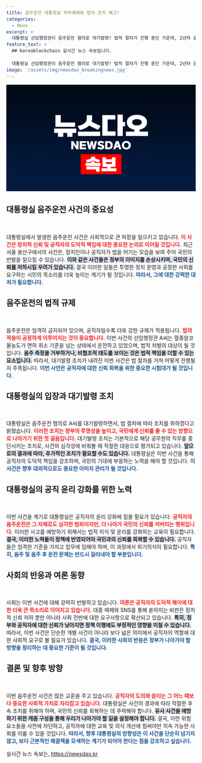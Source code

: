 ```yaml
---
title: 음주운전 대통령실 직무배제와 법적 조치 예고!
categories:
  - News
excerpt: >
  대통령실 선임행정관이 음주운전 혐의로 대기발령! 법적 절차가 진행 중인 가운데, 2년차 윤석열 정부에 치명적 타격을 줄지 관심 집중. 클릭하고 진실을 확인하세요!
feature_text: >
  ## koreablockchain 실시간 뉴스 속보입니다.

  대통령실 선임행정관이 음주운전 혐의로 대기발령! 법적 절차가 진행 중인 가운데, 2년차 윤석열 정부에 치명적 타격을 줄지 관심 집중. 클릭하고 진실을 확인하세요!
image: '/assets/img/newsdao_breakingnews.jpg'
---
```


<p><img src="/assets/img/newsdao_breakingnews.jpg" alt="koreablockchain 속보" /></p>

<h2 data-ke-size="size26">대통령실 음주운전 사건의 중요성</h2>

<p data-ke-size="size16">&nbsp;</p>

<p>대통령실에서 발생한 음주운전 사건은 사회적으로 큰 파장을 일으키고 있습니다. <b><span style="color: #ee2323;">이 사건은 정치적 신뢰 및 공직자의 도덕적 책임에 대한 중요한 논의로 이어질 것입니다.</span></b> 최근 서울 용산구에서의 사건은, 정치인이나 공직자가 법을 어기는 모습을 보여 주어 국민의 반발을 일으킬 수 있습니다. <b><span style="background-color: #21538527;">이와 같은 사건들은 정부의 이미지를 손상시키며, 국민의 신뢰를 저하시킬 우려가 있습니다.</span></b> 결국 이러한 일들은 투명한 정치 운영과 공정한 사회를 요구하는 시민의 목소리를 더욱 높이는 계기가 될 것입니다. <b><span style="color: #1a5490;">따라서, 그에 대한 강력한 대처가 필요합니다.</span></b></p>

<h2 data-ke-size="size26">음주운전의 법적 규제</h2>

<p data-ke-size="size16">&nbsp;</p>

<p>음주운전은 엄격히 금지되어 있으며, 공직자일수록 더욱 강한 규제가 적용됩니다. <b><span style="color: #ee2323;">법의 적용이 공정하게 이루어지는 것이 중요합니다.</span></b> 이번 사건의 선임행정관 A씨는 혈중알코올농도가 면허 취소 기준을 넘는 상태에서 운전하고 있었으며, 법적 처벌의 대상이 될 것입니다. <b><span style="background-color: #21538527;">음주 측정을 거부하거나, 비협조적 태도를 보이는 것은 법적 책임을 더할 수 있는 요소입니다.</span></b> 따라서, 대기발령 조치가 내려진 이번 사건은 법 절차를 거쳐 어떻게 진행될지 주목됩니다. <b><span style="color: #1a5490;">이번 사안은 공직자에 대한 신뢰 회복을 위한 중요한 시험대가 될 것입니다.</span></b></p>

<h2 data-ke-size="size26">대통령실의 입장과 대기발령 조치</h2>

<p data-ke-size="size16">&nbsp;</p>

<p>대통령실은 음주운전 혐의로 A씨를 대기발령하면서, 법 절차에 따라 조치를 취하겠다고 밝혔습니다. <b><span style="color: #ee2323;">이러한 조치는 정부의 투명성을 높이고, 국민에게 신뢰를 줄 수 있는 방향으로 나아가기 위한 첫 걸음입니다.</span></b> 대기발령 조치는 기본적으로 해당 공무원의 직무를 중단시키는 조치로, 사건의 심각성에 비춰볼 때 적절한 대응으로 평가되고 있습니다. <b><span style="background-color: #21538527;">앞으로의 결과에 따라, 추가적인 조치가 필요할 수도 있습니다.</span></b> 대통령실은 이번 사건을 통해 공직자의 도덕적 책임을 강조하며, 국민의 기대에 부응하는 노력을 해야 할 것입니다. <b><span style="color: #1a5490;">이 사건은 향후 대외적으로도 중요한 이미지 관리가 될 것입니다.</span></b></p>

<h2 data-ke-size="size26">대통령실의 공직 윤리 강화를 위한 노력</h2>

<p data-ke-size="size16">&nbsp;</p>

<p>이번 사건을 계기로 대통령실은 공직자의 윤리 강화에 힘쓸 필요가 있습니다. <b><span style="color: #ee2323;">공직자의 음주운전은 그 자체로도 심각한 범죄이지만, 더 나아가 국민의 신뢰를 저버리는 행위입니다.</span></b> 이러한 사고를 예방하기 위해서는 법적 지식 및 윤리를 강화하는 교육이 필요합니다. <b><span style="background-color: #21538527;">결국, 이러한 노력들이 정책에 반영되어야 국민과의 신뢰를 회복할 수 있습니다.</span></b> 공직자들은 엄격한 기준을 가지고 업무에 임해야 하며, 이 과정에서 위기의식이 필요합니다. <b><span style="color: #1a5490;">특히, 음주 및 음주 후 운전 문제는 반드시 걸러내야 할 부분입니다.</span></b></p>

<h2 data-ke-size="size26">사회의 반응과 여론 동향</h2>

<p data-ke-size="size16">&nbsp;</p>

<p>사회는 이번 사건에 대해 강력히 반발하고 있습니다. <b><span style="color: #ee2323;">여론은 공직자의 도덕적 해이에 대한 더욱 큰 목소리로 이어지고 있습니다.</span></b> 대중 매체와 SNS를 통해 쏟아지는 비판은 정치적 신뢰 저하 뿐만 아니라 사회 전반에 대한 요구사항으로 확산되고 있습니다. <b><span style="background-color: #21538527;">특히, 정부와 공직자에 대한 신뢰가 낮아지면 정책 이행에도 부정적인 영향을 미칠 수 있습니다.</span></b> 따라서, 이번 사건은 단순한 개별 사건이 아니라 보다 넓은 의미에서 공직자의 역할에 대한 사회적 요구로 볼 필요가 있습니다. <b><span style="color: #1a5490;">결국, 이러한 사회의 반응은 정부가 나아가야 할 방향을 정리하는 데 중요한 기준이 될 것입니다.</span></b></p>

<h2 data-ke-size="size26">결론 및 향후 방향</h2>

<p data-ke-size="size16">&nbsp;</p>

<p>이번 음주운전 사건은 많은 교훈을 주고 있습니다. <b><span style="color: #ee2323;">공직자의 도의와 윤리는 그 어느 때보다 중요한 사회적 가치로 자리잡고 있습니다.</span></b> 대통령실은 사건의 경과에 따라 적절한 후속 조치를 취해야 하며, 국민의 신뢰를 회복하는 데 주력해야 합니다. <b><span style="background-color: #21538527;">유사 사건을 예방하기 위한 캐즘 구성을 통해 우리가 나아가야 할 길을 설정해야 합니다.</span></b> 결국, 이런 위험 요소들을 사전에 차단하고, 공직자에 대한 교육 및 의식 개선에 힘써야만 지속 가능한 사회를 이룰 수 있을 것입니다. <b><span style="color: #1a5490;">따라서, 향후 대통령실의 방향성은 이 사건을 단순히 넘기지 않고, 보다 근본적인 해결책을 모색하는 계기가 되어야 한다는 점을 강조하고 싶습니다.</span></b></p>
실시간 뉴스 속보는, <a href="https://newsdao.kr" rel="dofollow">https://newsdao.kr</a>


